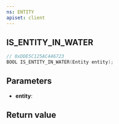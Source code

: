 ```yaml
---
ns: ENTITY
apiset: client
---
```

## IS_ENTITY_IN_WATER

```c
// 0xDDE5C125AC446723
BOOL IS_ENTITY_IN_WATER(Entity entity);
```


## Parameters
* **entity**:

## Return value